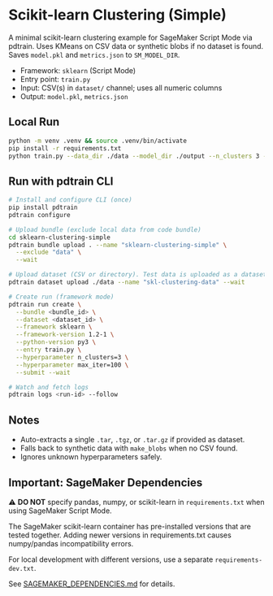 # Scikit-learn Clustering (Simple)

A minimal scikit-learn clustering example for SageMaker Script Mode via pdtrain. Uses KMeans on CSV data or synthetic blobs if no dataset is found. Saves `model.pkl` and `metrics.json` to `SM_MODEL_DIR`.

- Framework: `sklearn` (Script Mode)
- Entry point: `train.py`
- Input: CSV(s) in `dataset/` channel; uses all numeric columns
- Output: `model.pkl`, `metrics.json`

## Local Run

```bash
python -m venv .venv && source .venv/bin/activate
pip install -r requirements.txt
python train.py --data_dir ./data --model_dir ./output --n_clusters 3 --max_iter 100
```

## Run with pdtrain CLI

```bash
# Install and configure CLI (once)
pip install pdtrain
pdtrain configure

# Upload bundle (exclude local data from code bundle)
cd sklearn-clustering-simple
pdtrain bundle upload . --name "sklearn-clustering-simple" \
  --exclude "data" \
  --wait

# Upload dataset (CSV or directory). Test data is uploaded as a dataset, not bundled with code.
pdtrain dataset upload ./data --name "skl-clustering-data" --wait

# Create run (framework mode)
pdtrain run create \
  --bundle <bundle_id> \
  --dataset <dataset_id> \
  --framework sklearn \
  --framework-version 1.2-1 \
  --python-version py3 \
  --entry train.py \
  --hyperparameter n_clusters=3 \
  --hyperparameter max_iter=100 \
  --submit --wait

# Watch and fetch logs
pdtrain logs <run-id> --follow
```

## Notes
- Auto-extracts a single `.tar`, `.tgz`, or `.tar.gz` if provided as dataset.
- Falls back to synthetic data with `make_blobs` when no CSV found.
- Ignores unknown hyperparameters safely.

## Important: SageMaker Dependencies

⚠️ **DO NOT** specify pandas, numpy, or scikit-learn in `requirements.txt` when using SageMaker Script Mode.

The SageMaker scikit-learn container has pre-installed versions that are tested together. Adding newer versions in requirements.txt causes numpy/pandas incompatibility errors.

For local development with different versions, use a separate `requirements-dev.txt`.

See [SAGEMAKER_DEPENDENCIES.md](./SAGEMAKER_DEPENDENCIES.md) for details.

